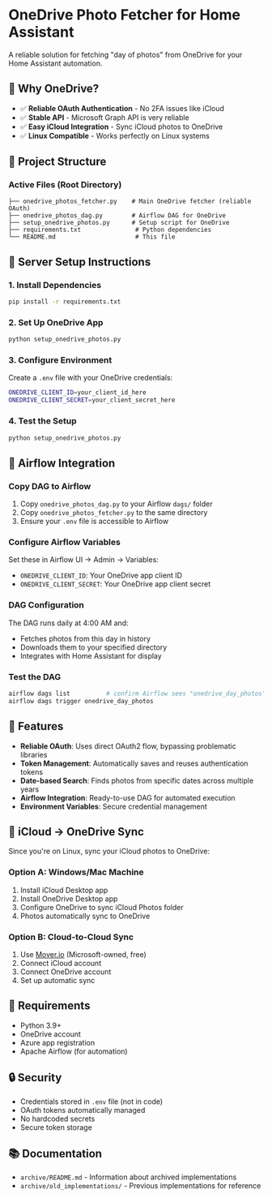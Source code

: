# OneDrive Photo Fetcher for Home Assistant

A reliable solution for fetching "day of photos" from OneDrive for your Home Assistant automation.

## 🎯 **Why OneDrive?**

- ✅ **Reliable OAuth Authentication** - No 2FA issues like iCloud
- ✅ **Stable API** - Microsoft Graph API is very reliable
- ✅ **Easy iCloud Integration** - Sync iCloud photos to OneDrive
- ✅ **Linux Compatible** - Works perfectly on Linux systems

## 📁 **Project Structure**

### **Active Files (Root Directory)**
```
├── onedrive_photos_fetcher.py    # Main OneDrive fetcher (reliable OAuth)
├── onedrive_photos_dag.py        # Airflow DAG for OneDrive
├── setup_onedrive_photos.py      # Setup script for OneDrive
├── requirements.txt               # Python dependencies
└── README.md                      # This file
```

## 🚀 **Server Setup Instructions**

### **1. Install Dependencies**
```bash
pip install -r requirements.txt
```

### **2. Set Up OneDrive App**
```bash
python setup_onedrive_photos.py
```

### **3. Configure Environment**
Create a `.env` file with your OneDrive credentials:
```bash
ONEDRIVE_CLIENT_ID=your_client_id_here
ONEDRIVE_CLIENT_SECRET=your_client_secret_here
```

### **4. Test the Setup**
```bash
python setup_onedrive_photos.py
```

## 🎯 **Airflow Integration**

### **Copy DAG to Airflow**
1. Copy `onedrive_photos_dag.py` to your Airflow `dags/` folder
2. Copy `onedrive_photos_fetcher.py` to the same directory
3. Ensure your `.env` file is accessible to Airflow

### **Configure Airflow Variables**
Set these in Airflow UI → Admin → Variables:
- `ONEDRIVE_CLIENT_ID`: Your OneDrive app client ID
- `ONEDRIVE_CLIENT_SECRET`: Your OneDrive app client secret

### **DAG Configuration**
The DAG runs daily at 4:00 AM and:
- Fetches photos from this day in history
- Downloads them to your specified directory
- Integrates with Home Assistant for display

### **Test the DAG**
```bash
airflow dags list          # confirm Airflow sees "onedrive_day_photos"
airflow dags trigger onedrive_day_photos
```

## 🔧 **Features**

- **Reliable OAuth**: Uses direct OAuth2 flow, bypassing problematic libraries
- **Token Management**: Automatically saves and reuses authentication tokens
- **Date-based Search**: Finds photos from specific dates across multiple years
- **Airflow Integration**: Ready-to-use DAG for automated execution
- **Environment Variables**: Secure credential management

## 🔄 **iCloud → OneDrive Sync**

Since you're on Linux, sync your iCloud photos to OneDrive:

### **Option A: Windows/Mac Machine**
1. Install iCloud Desktop app
2. Install OneDrive Desktop app
3. Configure OneDrive to sync iCloud Photos folder
4. Photos automatically sync to OneDrive

### **Option B: Cloud-to-Cloud Sync**
1. Use [Mover.io](https://mover.io) (Microsoft-owned, free)
2. Connect iCloud account
3. Connect OneDrive account
4. Set up automatic sync

## 📝 **Requirements**

- Python 3.9+
- OneDrive account
- Azure app registration
- Apache Airflow (for automation)

## 🔒 **Security**

- Credentials stored in `.env` file (not in code)
- OAuth tokens automatically managed
- No hardcoded secrets
- Secure token storage

## 📚 **Documentation**

- `archive/README.md` - Information about archived implementations
- `archive/old_implementations/` - Previous implementations for reference
